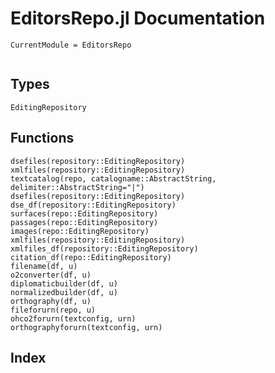 # EditorsRepo.jl Documentation
```@meta
CurrentModule = EditorsRepo
```
```@contents
```
## Types
```@docs
EditingRepository
```

## Functions
```@docs
dsefiles(repository::EditingRepository)
xmlfiles(repository::EditingRepository)
textcatalog(repo, catalogname::AbstractString, delimiter::AbstractString="|")
dsefiles(repository::EditingRepository)
dse_df(repository::EditingRepository)
surfaces(repo::EditingRepository)
passages(repo::EditingRepository)
images(repo::EditingRepository)
xmlfiles(repository::EditingRepository)
xmlfiles_df(repository::EditingRepository)
citation_df(repo::EditingRepository)
filename(df, u)
o2converter(df, u)
diplomaticbuilder(df, u)
normalizedbuilder(df, u)
orthography(df, u)
fileforurn(repo, u)
ohco2forurn(textconfig, urn)
orthographyforurn(textconfig, urn)
```
## Index
```@index
```
